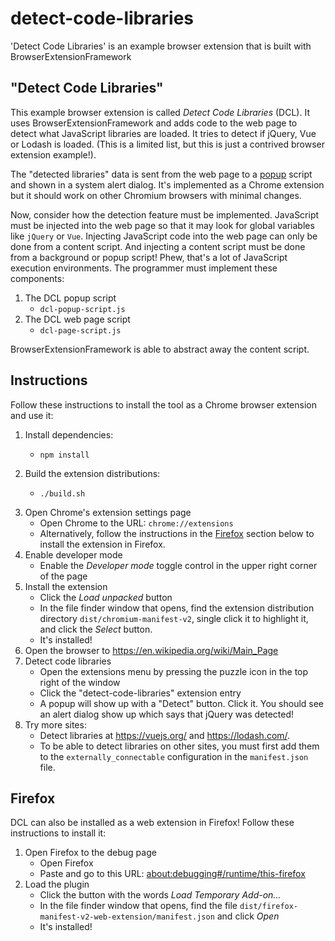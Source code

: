 # detect-code-libraries

'Detect Code Libraries' is an example browser extension that is built with BrowserExtensionFramework


## "Detect Code Libraries"

This example browser extension is called *Detect Code Libraries* (DCL). It uses BrowserExtensionFramework and adds code to
the web page to detect what JavaScript libraries are loaded. It tries to detect if jQuery, Vue or Lodash is loaded.
(This is a limited list, but this is just a contrived browser extension example!).

The "detected libraries" data is sent from the web page to
a [popup](https://developer.mozilla.org/en-US/docs/Mozilla/Add-ons/WebExtensions/user_interface/Popups)
script and shown in a system alert dialog. It's implemented as a Chrome extension but it should work on other Chromium
browsers with minimal changes.

Now, consider how the detection feature must be implemented. JavaScript must be injected into the web page so that it
may look for global variables like `jQuery` or `Vue`. Injecting JavaScript code into the web page can only be done
from a content script. And injecting a content script must be done from a background or popup script! Phew, that's a lot
of JavaScript execution environments. The programmer must implement these components:

1. The DCL popup script
    * `dcl-popup-script.js`
1. The DCL web page script
    * `dcl-page-script.js`

BrowserExtensionFramework is able to abstract away the content script. 


## Instructions

Follow these instructions to install the tool as a Chrome browser extension and use it:

1. Install dependencies:
    * ```shell
      npm install
      ```
1. Build the extension distributions:
    * ```shell
      ./build.sh
      ```
1. Open Chrome's extension settings page
    * Open Chrome to the URL: `chrome://extensions`
    * Alternatively, follow the instructions in the [Firefox](#firefox) section below to install the extension in
      Firefox.
1. Enable developer mode
    * Enable the *Developer mode* toggle control in the upper right corner of the page
1. Install the extension
    * Click the *Load unpacked* button
    * In the file finder window that opens, find the extension distribution directory `dist/chromium-manifest-v2`,
      single click it to highlight it, and click the *Select* button.
    * It's installed!
1. Open the browser to <https://en.wikipedia.org/wiki/Main_Page>
1. Detect code libraries
    * Open the extensions menu by pressing the puzzle icon in the top right of the window
    * Click the "detect-code-libraries" extension entry
    * A popup will show up with a "Detect" button. Click it. You should see an alert dialog show up which says that
      jQuery was detected!
1. Try more sites:
    * Detect libraries at <https://vuejs.org/> and <https://lodash.com/>.
    * To be able to detect libraries on other sites, you must first add them to the `externally_connectable`
      configuration in the `manifest.json` file.


## Firefox

DCL can also be installed as a web extension in Firefox! Follow these instructions to install it:

1. Open Firefox to the debug page
   * Open Firefox
   * Paste and go to this URL: <about:debugging#/runtime/this-firefox>
1. Load the plugin
   * Click the button with the words *Load Temporary Add-on…*
   * In the file finder window that opens, find the file `dist/firefox-manifest-v2-web-extension/manifest.json` and
     click *Open*
   * It's installed!
